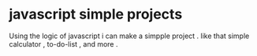 # javascript simple projects 
Using the logic of javascript i can make a simpple project .
like that 
        simple calculator , to-do-list , and more 
.
